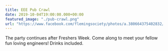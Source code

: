```yaml
---
title: EEE Pub Crawl
date: 2019-10-04T19:00:00.000+00:00
featured_image: "./pub-crawl.png"
url: "https://www.facebook.com/flemingsociety/photos/a.380664375402832/1648060115329912/?type=3&theater"
---
```


The party continues after Freshers Week. Come along to meet your fellow fun loving engineers! Drinks included.